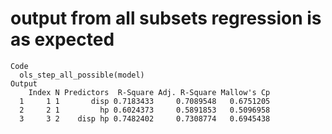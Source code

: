 # output from all subsets regression is as expected

    Code
      ols_step_all_possible(model)
    Output
        Index N Predictors  R-Square Adj. R-Square Mallow's Cp
      1     1 1       disp 0.7183433     0.7089548   0.6751205
      2     2 1         hp 0.6024373     0.5891853   0.5096958
      3     3 2    disp hp 0.7482402     0.7308774   0.6945438

